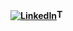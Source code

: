 <b>[![LinkedIn](https://www.linkedin.com/in/manuelalejandrozambrano/)](https://www.linkedin.com/in/manuelalejandrozambrano/)<img src="images/640px-LinkedIn_logo_initials.png" alt="Texto alternativo" width="16" height="16"></b>
